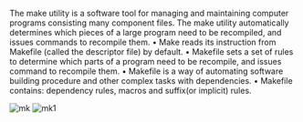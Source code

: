 The make utility is a software tool for managing and maintaining
computer programs consisting many component files. The make utility
automatically determines which pieces of a large program need to be
recompiled, and issues commands to recompile them.
• Make reads its instruction from Makefile (called the descriptor file) by
default.
• Makefile sets a set of rules to determine which parts of a program
need to be recompile, and issues command to recompile them.
• Makefile is a way of automating software building procedure and other
complex tasks with dependencies.
• Makefile contains: dependency rules, macros and suffix(or implicit)
rules. 


![mk](https://user-images.githubusercontent.com/113608901/226883076-44f7ee8c-e5b8-4a6d-92d6-07277d14770b.png)
![mk1](https://user-images.githubusercontent.com/113608901/226883106-f8aa9593-c72e-407a-8707-774b80441a28.png)
